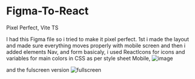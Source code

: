 # Figma-To-React
Pixel Perfect, Vite TS

I had this Figma file so i tried to make it pixel perfect.
1st i made the layout and made sure everything moves properly with mobile screen and then i added elements
Nav, and form basicaly, i used ReactIcons for icons and variables for main colors in CSS as per style sheet
Mobile, ![image](https://user-images.githubusercontent.com/84022755/215728450-f819cc9f-219a-4678-89be-60cbed7c88d1.png)

and the fulscreen version
![fullscreen](https://user-images.githubusercontent.com/84022755/212728593-3cead841-2a3c-4c96-9f9b-1dfe159e9b9c.jpg)
